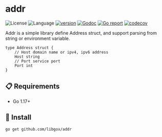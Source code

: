 # addr

![License](https://img.shields.io/badge/license-Apache2.0-green)
![Language](https://img.shields.io/badge/Language-Go-blue.svg)
[![version](https://img.shields.io/github/v/tag/libgox/addr?label=release&color=blue)](https://github.com/libgox/addr/releases)
[![Godoc](http://img.shields.io/badge/docs-go.dev-blue.svg?style=flat-square)](https://pkg.go.dev/github.com/libgox/addr)
[![Go report](https://goreportcard.com/badge/github.com/libgox/addr)](https://goreportcard.com/report/github.com/libgox/addr)
[![codecov](https://codecov.io/gh/libgox/addr/branch/main/graph/badge.svg)](https://codecov.io/gh/libgox/addr)

Addr is a simple library define Address struct, and support parsing from string or environment variable.

```
type Address struct {
	// Host domain name or ipv4, ipv6 address
	Host string
	// Port service port
	Port int
}
```

## 📋 Requirements

- Go 1.17+

## 🚀 Install

```
go get github.com/libgox/addr
```
